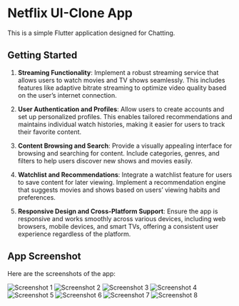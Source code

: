 # Netflix UI-Clone App

This is a simple Flutter application designed for Chatting.

## Getting Started

1. **Streaming Functionality**: Implement a robust streaming service that allows users to watch movies and TV shows seamlessly. This includes features like adaptive bitrate streaming to optimize video quality based on the user’s internet connection.

2. **User Authentication and Profiles**: Allow users to create accounts and set up personalized profiles. This enables tailored recommendations and maintains individual watch histories, making it easier for users to track their favorite content.

3. **Content Browsing and Search**: Provide a visually appealing interface for browsing and searching for content. Include categories, genres, and filters to help users discover new shows and movies easily.

4. **Watchlist and Recommendations**: Integrate a watchlist feature for users to save content for later viewing. Implement a recommendation engine that suggests movies and shows based on users’ viewing habits and preferences.

5. **Responsive Design and Cross-Platform Support**: Ensure the app is responsive and works smoothly across various devices, including web browsers, mobile devices, and smart TVs, offering a consistent user experience regardless of the platform.

## App Screenshot

Here are the screenshots of the app:

![Screenshot 1](assets/netflix_images/1.png)
![Screenshot 2](assets/netflix_images/2.png)
![Screenshot 3](assets/netflix_images/3.png)
![Screenshot 4](assets/netflix_images/4.png)
![Screenshot 5](assets/netflix_images/5.png)
![Screenshot 6](assets/netflix_images/6.png)
![Screenshot 7](assets/netflix_images/7.png)
![Screenshot 8](assets/netflix_images/8.png)
